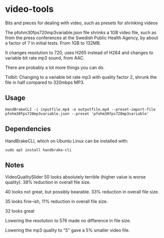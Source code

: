 # video-tools

Bits and pieces for dealing with video, such as presets for shrinking videos

The pfohm30fps720mp3variable.json file shrinks a 1GB video file, such as from the press conferences at the Swedish Public Health Agency, by about a factor of 7 in initial tests. From 1GB to 132MB.

It changes resolution to 720, uses H265 instead of H264 and changes to variable bit rate mp3 sound, from AAC.

There are probably a lot more things you can do.

Tidbit: Changing to a variable bit rate mp3 with quality factor 2, shrunk the file in half compared to 320mbps MP3.

## Usage

```HandBrakeCLI -i inputfile.mp4 -o outputfile.mp4 --preset-import-file pfohm30fps720mp3variable.json --preset 'pfohm30fps720mp3variable'```

## Dependencies

HandBrakeCLI, which on Ubuntu Linux can be installed with:

```sudo apt install handbrake-cli```

## Notes

VideoQualitySlider 50 looks absolutely terrible (higher value is worse quality). 38% reduction in overall file size.

40 looks not great, but possibly bearable.  33% reduction in overall file size.

35 looks fine-ish, 11% reduction in overall file size.

32 looks great

Lowering the resolution to 576 made no difference in file size.

Lowering the mp3 quality to "5" gave a 5% smaller video file.
